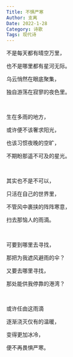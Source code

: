 ```yaml
---
Title: 不惧严寒
Author: 支离
Date: 2022-1-28
Category: 诗歌
Tags: 现代诗
---
```


不是每天都有晴空万里，

也不是哪里都有星河无际。

乌云悄然在眼底聚集，

独自游荡在寂寥的夜色里。

<br>

生在多雨的地方，

或许便不该奢求阳光，

也该习惯夜晚的空旷，

不期盼那遥不可及的星光。

<br>

其实也不是不可以，

只活在自己的世界里，

不管风中裹挟的阵阵寒意，

扫去那恼人的雨滴。

<br>

可要到哪里去寻找，

那把为我遮风避雨的伞？

又要去哪里寻找，

那处能供我停靠的港湾？

<br>

或许任由这雨滴

逐渐浇灭仅有的温暖，

变得更加冰冷，

便不再畏惧严寒。


